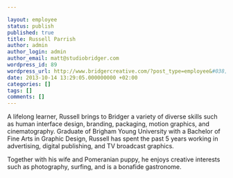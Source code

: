 ```yaml
---

layout: employee
status: publish
published: true
title: Russell Parrish
author: admin
author_login: admin
author_email: matt@studiobridger.com
wordpress_id: 89
wordpress_url: http://www.bridgercreative.com/?post_type=employee&#038;p=89
date: 2013-10-14 13:29:05.000000000 +02:00
categories: []
tags: []
comments: []
---
```

A lifelong learner, Russell brings to Bridger a variety of diverse skills such as human interface design, branding, packaging, motion graphics, and cinematography.  Graduate of Brigham Young University with a Bachelor of Fine Arts in Graphic Design, Russell has spent the past 5 years working in advertising, digital publishing, and TV broadcast graphics. 

Together with his wife and Pomeranian puppy, he enjoys creative interests such as photography, surfing, and is a bonafide gastronome.
